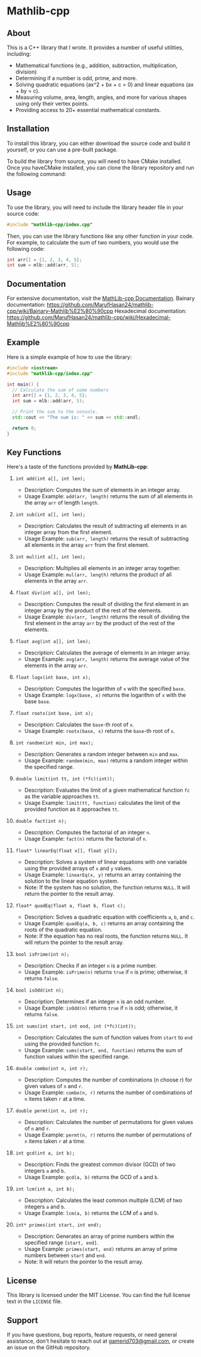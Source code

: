 # Mathlib-cpp

## About

This is a C++ library that I wrote. It provides a number of useful utilities, including:

- Mathematical functions (e.g., addition, subtraction, multiplication, division)
- Determining if a number is odd, prime, and more.
- Solving quadratic equations (ax^2 + bx + c = 0) and linear equations (ax + by = c).
- Measuring volume, area, length, angles, and more for various shapes using only their vertex points.
- Providing access to 20+ essential mathematical constants.

## Installation

To install this library, you can either download the source code and build it yourself, or you can use a pre-built package.

To build the library from source, you will need to have CMake installed. Once you haveCMake installed, you can clone the library repository and run the following command:

## Usage

To use the library, you will need to include the library header file in your source code:

```c++
#include "mathlib-cpp/index.cpp"
```

Then, you can use the library functions like any other function in your code. For example, to calculate the sum of two numbers, you would use the following code:

```c++
int arr[] = {1, 2, 3, 4, 5};
int sum = mlb::add(arr, 5);

```

## Documentation

For extensive documentation, visit the [MathLib-cpp Documentation](https://marufhasan24.github.io/mathlib_wiki/cpp/wiki.html).
Bainary documentation: <https://github.com/MarufHasan24/mathlib-cpp/wiki/Bainary-Mathlib%E2%80%90cpp>
Hexadecimal documentation: <https://github.com/MarufHasan24/mathlib-cpp/wiki/Hexadecimal-Mathlib%E2%80%90cpp>

## Example

Here is a simple example of how to use the library:

```c++
#include <iostream>
#include "mathlib-cpp/index.cpp"

int main() {
  // Calculate the sum of some numbers
  int arr[] = {1, 2, 3, 4, 5};
  int sum = mlb::add(arr, 5);

  // Print the sum to the console.
  std::cout << "The sum is: " << sum << std::endl;

  return 0;
}
```

## Key Functions

Here's a taste of the functions provided by **MathLib-cpp**:

1. `int add(int a[], int len);`

   - Description: Computes the sum of elements in an integer array.
   - Usage Example: `add(arr, length)` returns the sum of all elements in the array `arr` of length `length`.

2. `int sub(int a[], int len);`

   - Description: Calculates the result of subtracting all elements in an integer array from the first element.
   - Usage Example: `sub(arr, length)` returns the result of subtracting all elements in the array `arr` from the first element.

3. `int mul(int a[], int len);`

   - Description: Multiplies all elements in an integer array together.
   - Usage Example: `mul(arr, length)` returns the product of all elements in the array `arr`.

4. `float div(int a[], int len);`

   - Description: Computes the result of dividing the first element in an integer array by the product of the rest of the elements.
   - Usage Example: `div(arr, length)` returns the result of dividing the first element in the array `arr` by the product of the rest of the elements.

5. `float avg(int a[], int len);`

   - Description: Calculates the average of elements in an integer array.
   - Usage Example: `avg(arr, length)` returns the average value of the elements in the array `arr`.

6. `float logx(int base, int x);`

   - Description: Computes the logarithm of `x` with the specified `base`.
   - Usage Example: `logx(base, x)` returns the logarithm of `x` with the base `base`.

7. `float rootx(int base, int x);`

   - Description: Calculates the `base`-th root of `x`.
   - Usage Example: `rootx(base, x)` returns the `base`-th root of `x`.

8. `int random(int min, int max);`

   - Description: Generates a random integer between `min` and `max`.
   - Usage Example: `random(min, max)` returns a random integer within the specified range.

9. `double limit(int tt, int (*fc)(int));`

   - Description: Evaluates the limit of a given mathematical function `fc` as the variable approaches `tt`.
   - Usage Example: `limit(tt, function)` calculates the limit of the provided function as it approaches `tt`.

10. `double fact(int n);`

    - Description: Computes the factorial of an integer `n`.
    - Usage Example: `fact(n)` returns the factorial of `n`.

11. `float* linearEq(float x[], float y[]);`

    - Description: Solves a system of linear equations with one variable using the provided arrays of `x` and `y` values.
    - Usage Example: `linearEq(x, y)` returns an array containing the solution to the linear equation system.
    - Note: If the system has no solution, the function returns `NULL`. It will return the pointer to the result array.

12. `float* quadEq(float a, float b, float c);`

    - Description: Solves a quadratic equation with coefficients `a`, `b`, and `c`.
    - Usage Example: `quadEq(a, b, c)` returns an array containing the roots of the quadratic equation.
    - Note: If the equation has no real roots, the function returns `NULL`. It will return the pointer to the result array.

13. `bool isPrime(int n);`

    - Description: Checks if an integer `n` is a prime number.
    - Usage Example: `isPrime(n)` returns `true` if `n` is prime; otherwise, it returns `false`.

14. `bool isOdd(int n);`

    - Description: Determines if an integer `n` is an odd number.
    - Usage Example: `isOdd(n)` returns `true` if `n` is odd; otherwise, it returns `false`.

15. `int sums(int start, int end, int (*fc)(int));`

    - Description: Calculates the sum of function values from `start` to `end` using the provided function `fc`.
    - Usage Example: `sums(start, end, function)` returns the sum of function values within the specified range.

16. `double combo(int n, int r);`

    - Description: Computes the number of combinations (n choose r) for given values of `n` and `r`.
    - Usage Example: `combo(n, r)` returns the number of combinations of `n` items taken `r` at a time.

17. `double permt(int n, int r);`

    - Description: Calculates the number of permutations for given values of `n` and `r`.
    - Usage Example: `permt(n, r)` returns the number of permutations of `n` items taken `r` at a time.

18. `int gcd(int a, int b);`

    - Description: Finds the greatest common divisor (GCD) of two integers `a` and `b`.
    - Usage Example: `gcd(a, b)` returns the GCD of `a` and `b`.

19. `int lcm(int a, int b);`

    - Description: Calculates the least common multiple (LCM) of two integers `a` and `b`.
    - Usage Example: `lcm(a, b)` returns the LCM of `a` and `b`.

20. `int* primes(int start, int end);`
    - Description: Generates an array of prime numbers within the specified range `[start, end]`.
    - Usage Example: `primes(start, end)` returns an array of prime numbers between `start` and `end`.
    - Note: It will return the pointer to the result array.

## License

This library is licensed under the MIT License. You can find the full license text in the `LICENSE` file.

## Support

If you have questions, bug reports, feature requests, or need general assistance, don't hesitate to reach out at <gamerid703@gmail.com>, or create an issue on the GitHub repository.
